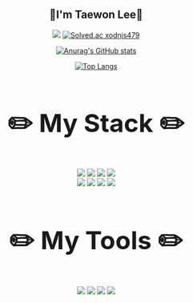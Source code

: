 <div align="center">

  <h2>🤗I'm Taewon Lee🤗</h2>
  
  <a href="https://velog.io/@timcodejs"><img src="https://img.shields.io/badge/Velog-20C997?style=flat&logo=Velog&logoColor=white" /></a> [![Solved.ac
  xodnjs479](http://mazassumnida.wtf/api/mini/generate_badge?boj=xodnjs479)](https://solved.ac/xodnjs479)<br/>

  [![Anurag's GitHub stats](https://github-readme-stats.vercel.app/api?username=timcodejs&theme=dracula)](https://github.com/timcodejs/github-readme-stats)   
  
  [![Top Langs](https://github-readme-stats.vercel.app/api/top-langs/?username=timcodejs&layout=compact&theme=dracula)](https://github.com/timcodejs/github-readme-stats)

  <h2 style="font-size:50px;">✏️ My Stack ✏️</h2>
  <img src="https://img.shields.io/badge/HTML5-E34F26?style=flat&logo=HTML5&logoColor=white" />
  <img src="https://img.shields.io/badge/CSS3-1572B6?style=flat&logo=CSS3&logoColor=white" />
  <img src="https://img.shields.io/badge/JavaScript-F7DF1E?style=flat&logo=JavaScript&logoColor=black" />
  <img src="https://img.shields.io/badge/TypeScript-3178C6?style=flat&logo=TypeScript&logoColor=white" /><br/>
  <img src="https://img.shields.io/badge/React.js-61DAFB?style=flat&logo=React&logoColor=black" />
    <img src="https://img.shields.io/badge/React-Native-61DAFB?style=flat&logo=React-Native&logoColor=black" />
  <img src="https://img.shields.io/badge/Node.js-339933?style=flat&logo=Node.js&logoColor=white" />
  <img src="https://img.shields.io/badge/npm-CB3837?style=flat&logo=npm&logoColor=white" />
  
  <h2 style="font-size:50px;">✏️ My Tools ✏️</h2>
  <img src="https://img.shields.io/badge/Visual Studio Code-007ACC?style=flat&logo=Visual Studio Code&logoColor=white" />
  <img src="https://img.shields.io/badge/GitHub-181717?style=flat&logo=GitHub&logoColor=white" />
  <img src="https://img.shields.io/badge/iTerm2-181717?style=flat&logo=iTerm2&logoColor=white" />
  <img src="https://img.shields.io/badge/Vim-019733?style=flat&logo=Vim&logoColor=white" />
</div>

